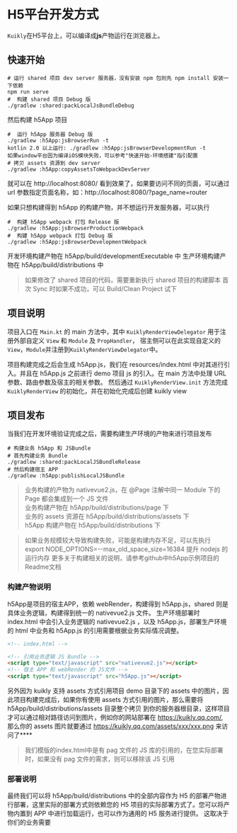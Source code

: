 # H5平台开发方式

``Kuikly``在H5平台上，可以编译成**js**产物运行在浏览器上。

## 快速开始

```shell
# 运行 shared 项目 dev server 服务器，没有安装 npm 包则先 npm install 安装一下依赖
npm run serve
#  构建 shared 项目 Debug 版
./gradlew :shared:packLocalJsBundleDebug
```

然后构建 h5App 项目
```shell
#  运行 h5App 服务器 Debug 版
./gradlew :h5App:jsBrowserRun -t
kotlin 2.0 以上运行: ./gradlew :h5App:jsBrowserDevelopmentRun -t
如果window平台因为编译iOS模块失败，可以参考"快速开始-环境搭建"指引配置
# 拷贝 assets 资源到 dev server
./gradlew :h5App:copyAssetsToWebpackDevServer
```

就可以在 http://localhost:8080/ 看到效果了，如果要访问不同的页面，可以通过 url 参数指定页面名称，如：http://localhost:8080/?page_name=router

如果只想构建得到 h5App 的构建产物，并不想运行开发服务器，可以执行

```shell
#  构建 h5App webpack 打包 Release 版
./gradlew :h5App:jsBrowserProductionWebpack
#  构建 h5App webpack 打包 Debug 版
./gradlew :h5App:jsBrowserDevelopmentWebpack
```
开发环境构建产物在 h5App/build/developmentExecutable 中
生产环境构建产物在 h5App/build/distributions 中

>如果修改了 shared 项目的代码，需要重新执行 shared 项目的构建脚本
>首次 Sync 时如果不成功，可以 Build/Clean Project 试下

## 项目说明

项目入口在 ``Main.kt`` 的 main 方法中，其中 ``KuiklyRenderViewDelegator`` 用于注册外部自定义 ``View`` 和 ``Module`` 及 ``PropHandler``，
宿主侧可以在此实现自定义的``View``，``Module``并注册到``KuiklyRenderViewDelegator``中。

项目构建完成之后会生成 h5App.js，我们在 resources/index.html 中对其进行引入。并且在 h5App.js 之前进行 demo 项目 js 的引入。在 main 方法中处理 URL 参数、路由参数及宿主的相关参数。
然后通过 ``KuiklyRenderView.init`` 方法完成 ``KuiklyRenderView`` 的初始化，并在初始化完成后创建 kuikly view

## 项目发布

当我们在开发环境验证完成之后，需要构建生产环境的产物来进行项目发布

```shell
# 构建业务 h5App 和 JSBundle
# 首先构建业务 Bundle
./gradlew :shared:packLocalJSBundleRelease
# 然后构建宿主 APP
./gradlew :h5App:publishLocalJSBundle
```
>业务构建的产物为 nativevue2.js，在 @Page 注解中同一 Module 下的 Page 都会集成到一个 JS 文件<br>
>业务构建产物在 h5App/build/distributions/page 下<br>
>业务的 assets 资源在 h5App/build/distributions/assets 下<br>
>h5App 构建产物在 h5App/build/distributions 下

>如果业务规模较大导致构建失败，可能是构建内存不足，可以先执行 export NODE_OPTIONS=--max_old_space_size=16384 提升 nodejs 的运行内存
>更多关于构建相关的说明，请参考github中h5App示例项目的Readme文档

### 构建产物说明

h5App是项目的宿主APP，依赖 webRender，构建得到 h5App.js，shared 则是具体业务逻辑，构建得到统一的 nativevue2.js 文件。
生产环境部署时 index.html 中会引入业务逻辑的 nativevue2.js ，以及 h5App.js，部署生产环境的 html 中业务和 h5App.js 的引用需要根据业务实际情况调整。
```html
<!-- index.html -->

<!-- 引用业务逻辑 JS Bundle -->
<script type="text/javascript" src="nativevue2.js"></script>
<!-- 宿主 APP 和 webRender 的 JS文件 -->
<script type="text/javascript" src="h5App.js"></script>
```
另外因为 kuikly 支持 assets 方式引用项目 demo 目录下的 assets 中的图片，因此项目构建完成后，如果你有使用 assets 方式引用的图片，那么需要将 h5App/build/distributions/assets 目录整个拷贝
到你的服务器根目录，这样项目才可以通过相对路径访问到图片，例如你的网站部署在 https://kuikly.qq.com/, 那么你的 assets 图片就要通过 https://kuikly.qq.com/assets/xxx/xxx.png 来访问了****

> 我们模版的index.html中是有 pag 文件的 JS 库的引用的，在您实际部署时，如果没有 pag 文件的需求，则可以移除该 JS 引用

### 部署说明

最终我们可以将 h5App/build/distributions 中的全部内容作为 H5 的部署产物进行部署，这里实际的部署方式则依赖您的 H5 项目的实际部署方式了。您可以将产物内置到 APP 中进行加载运行，也可以作为通用的 H5 服务进行提供。
这取决于你们的业务需要
